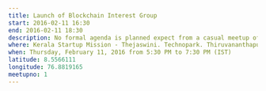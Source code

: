 ```yaml
---
title: Launch of Blockchain Interest Group
start: 2016-02-11 16:30
end: 2016-02-11 18:30
description: No formal agenda is planned expect from a casual meetup of interested people.
where: Kerala Startup Mission - Thejaswini. Technopark. Thiruvananthapuram, KL 695581 IN
when: Thursday, February 11, 2016 from 5:30 PM to 7:30 PM (IST)
latitude: 8.5566111
longitude: 76.8819165
meetupno: 1
---
```

